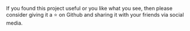 
If you found this project useful or you like what you see, then please consider giving it a ⭐ on Github and sharing it with your friends via social media.
